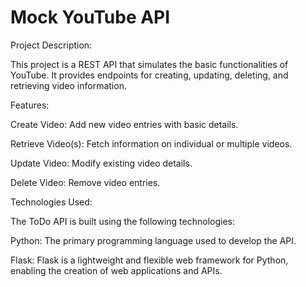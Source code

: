 # Mock YouTube API

Project Description:

This project is a REST API that simulates the basic functionalities of YouTube. It provides endpoints for creating, updating, deleting, and retrieving video information. 


Features:

Create Video: Add new video entries with basic details.

Retrieve Video(s): Fetch information on individual or multiple videos.

Update Video: Modify existing video details.

Delete Video: Remove video entries.


Technologies Used:

The ToDo API is built using the following technologies:

Python: The primary programming language used to develop the API.

Flask: Flask is a lightweight and flexible web framework for Python, enabling the creation of web applications and APIs.
